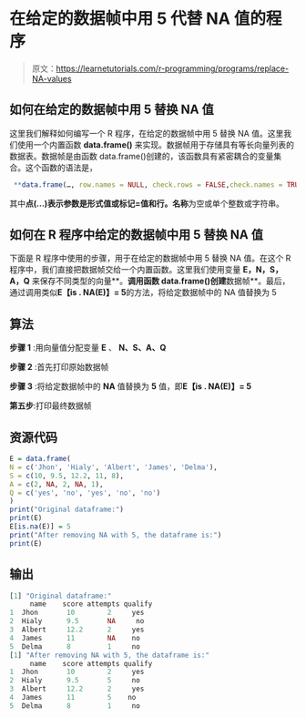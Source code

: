 # 在给定的数据帧中用 5 代替 NA 值的程序

> 原文：<https://learnetutorials.com/r-programming/programs/replace-NA-values>

## 如何在给定的数据帧中用 5 替换 NA 值

这里我们解释如何编写一个 R 程序，在给定的数据帧中用 5 替换 NA 值。这里我们使用一个内置函数 **data.frame()** 来实现。数据帧用于存储具有等长向量列表的数据表。数据帧是由函数 data.frame()创建的，该函数具有紧密耦合的变量集合。这个函数的语法是，

```r
 **data.frame(…, row.names = NULL, check.rows = FALSE,check.names = TRUE, fix.empty.names = TRUE,stringsAsFactors = default.stringsAsFactors())** 

```

其中**点(...)**表示参数是形式值或标记=值和**行。名称**为空或单个整数或字符串。

## 如何在 R 程序中给定的数据帧中用 5 替换 NA 值

下面是 R 程序中使用的步骤，用于在给定的数据帧中用 5 替换 NA 值。在这个 R 程序中，我们直接把数据帧交给一个内置函数。这里我们使用变量 **E，N，S，A，Q** 来保存不同类型的向量**。**调用函数 data.frame()创建**数据帧**。最后，通过调用类似**E【is . NA(E)】= 5**的方法，将给定数据帧中的 NA 值替换为 5

## 算法

**步骤 1** :用向量值分配变量 **E** 、 **N、S、A、Q**

**步骤 2** :首先打印原始数据帧

**步骤 3** :将给定数据帧中的 **NA** 值替换为 **5** 值，即**E【is . NA(E)】= 5**

**第五步**:打印最终数据帧

## 资源代码

```r
E = data.frame(
N = c('Jhon', 'Hialy', 'Albert', 'James', 'Delma'),
S = c(10, 9.5, 12.2, 11, 8),
A = c(2, NA, 2, NA, 1),
Q = c('yes', 'no', 'yes', 'no', 'no')
)
print("Original dataframe:")
print(E)
E[is.na(E)] = 5
print("After removing NA with 5, the dataframe is:")
print(E)

```

## 输出

```r
[1] "Original dataframe:"
     name    score attempts qualify
1  Jhon       10        2     yes
2  Hialy      9.5       NA     no
3  Albert     12.2      2     yes
4  James      11        NA    no
5  Delma      8         1     no
[1] "After removing NA with 5, the dataframe is:"
     name    score attempts qualify
1  Jhon       10        2     yes
2  Hialy      9.5       5     no
3  Albert     12.2      2     yes
4  James      11        5    no
5  Delma      8         1     no
```